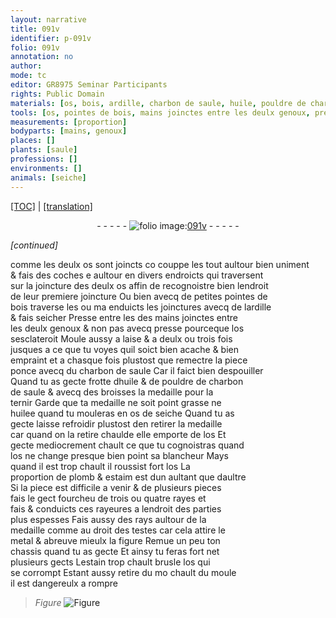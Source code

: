 ```yaml
---
layout: narrative
title: 091v
identifier: p-091v
folio: 091v
annotation: no
author:
mode: tc
editor: GR8975 Seminar Participants
rights: Public Domain
materials: [os, bois, ardille, charbon de saule, huile, pouldre de charbon de saule, huilee, os de seiche, plomb, estaim, metal, estain]
tools: [os, pointes de bois, mains joinctes entre les deulx genoux, presse, broisses, os de seiche, chassis, moule]
measurements: [proportion]
bodyparts: [mains, genoux]
places: []
plants: [saule]
professions: []
environments: []
animals: [seiche]
---
```


 <p><a href="{{ site.baseurl }}/diplomatic/">[TOC]</a> | <a href="{{ site.baseurl }}/texts/p-091v_tl/" target="_blank">[translation]</a></p><div class="folio" align="center">- - - - - <a href="http://gallica.bnf.fr/ark:/12148/btv1b10500001g/f188.image" target="_blank"><img src="https://cu-mkp.github.io/2017-workshop-edition/assets/photo-icon.png" alt="folio image: " style="display:inline-block; margin-bottom:-3px;"/>091v</a> - - - - - </div>  
 
*[continued]*
  
co<span class="exp">mm</span>e les deulx <span class="tl"><span class="m">os</span></span> sont joincts <span class="del">co</span> couppe les tout aultour bien uniment<br/> & fais des coches <span class="del">e</span> aultour en divers endroicts qui traversent<br/> sur la joincture des deulx <span class="tl"><span class="m">os</span></span> affin de recognoistre bien lendroit<br/> de leur premiere joincture Ou bien avecq de petites <span class="tl">pointes de<br/> <span class="m">bois</span></span> traverse les ou <span class="del">ma</span> enduicts les joinctures avecq de l<span class="m">ardille</span><br/> & fais seicher Presse <span class="del">entre les</span> des <span class="tl"><span class="bp">mains</span> joinctes entre<br/> les deulx <span class="bp">genoux</span></span> & non pas avecq <span class="tl">presse</span> pourceque l<span class="tl"><span class="m">os</span></span><br/> sesclateroit Moule aussy a laise & a deulx ou trois fois<br/> jusques a ce que tu voyes quil soict bien acache & bien<br/> empraint et a chasque fois plustost que remectre la piece<br/> ponce avecq du <span class="m">charbon de <span class="pa">saule</span></span> Car il faict bien despouiller<br/> Quand tu as gecte frotte d<span class="m">huile</span> & de <span class="m">pouldre de charbon<br/> de <span class="pa">saule</span></span> & avecq des <span class="tl">broisses</span> la medaille pour la<br/> ternir Garde que ta medaille ne soit point grasse ne<br/> <span class="m">huilee</span> quand tu mouleras en <span class="tl"><span class="m">os de <span class="al">seiche</span></span></span> Quand tu as<br/> gecte laisse refroidir plustost den retirer la medaille<br/> car quand on la retire chaulde elle emporte de l<span class="tl"><span class="m">os</span></span> Et<br/> gecte mediocrement chault ce que tu cognoistras quand<br/> l<span class="tl"><span class="m">os</span></span> ne change presque <span class="del">bien</span> point sa blancheur Mays<br/> quand il est trop chault il roussist fort l<span class="tl"><span class="m">os</span></span> La<br/> <span class="ms">proportion</span> de <span class="m">plomb</span> & <span class="m">estaim</span> est dun aultant que daultre<br/> Si la piece est difficile a venir & de plusieurs pieces<br/> fais le gect fourcheu de trois ou quatre rayes <span class="del">et</span><br/> <span class="del">fais</span> & conduicts ces rayeures a lendroit des parties<br/> plus espesses Fais aussy des rays aultour de la<br/> medaille co<span class="exp">mm</span>e au droit des testes car cela attire le<br/> <span class="m">metal</span> & abreuve mieulx la figure Remue un peu ton<br/> <span class="tl">chassis</span> quand tu as gecte Et ainsy tu feras fort net<br/> plusieurs gects L<span class="m">estain</span> trop chault brusle l<span class="tl"><span class="m">os</span></span> qui<br/> se corrompt Estant aussy retire <span class="del">du mo</span> chault du <span class="tl">moule</span><br/> il est dangereulx a rompre<br/> 
> *Figure*
> <a href="https://drive.google.com/open?id=0B9-oNrvWdlO5Q2hHbzNsX1JlYUU" target="_blank"><img src="https://cu-mkp.github.io/GR8975-edition/assets/photo-icon.png" alt="Figure" style="display:inline-block; margin-bottom:-3px;"/></a>
 
 
 